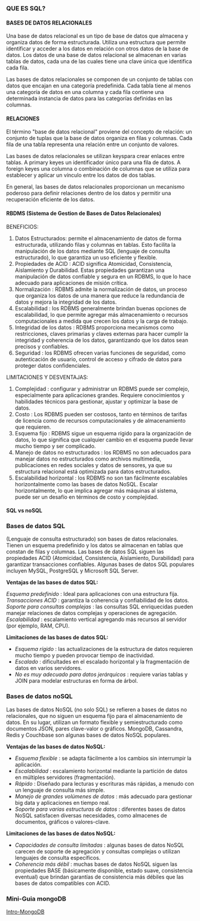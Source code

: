 ### QUE ES SQL?

#### BASES DE DATOS RELACIONALES

Una base de datos relacional es un tipo de base de datos que almacena y organiza datos de forma estructurada. Utiliza una estructura que permite identificar y acceder a los datos en relación con otros datos de la base de datos. Los datos de una base de datos relacional se almacenan en varias tablas de datos, cada una de las cuales tiene una clave única que identifica cada fila.

Las bases de datos relacionales se componen de un conjunto de tablas con datos que encajan en una categoría predefinida. Cada tabla tiene al menos una categoría de datos en una columna y cada fila contiene una determinada instancia de datos para las categorías definidas en las columnas.

#### RELACIONES

El término "base de datos relacional" proviene del concepto de relación: un conjunto de tuplas que la base de datos organiza en filas y columnas. Cada fila de una tabla representa una relación entre un conjunto de valores.

Las bases de datos relacionales se utilizan keyspara crear enlaces entre tablas. A primary keyes un identificador único para una fila de datos. A foreign keyes una columna o combinación de columnas que se utiliza para establecer y aplicar un vínculo entre los datos de dos tablas.

En general, las bases de datos relacionales proporcionan un mecanismo poderoso para definir relaciones dentro de los datos y permitir una recuperación eficiente de los datos.

#### RBDMS (Sistema de Gestion de Bases de Datos Relacionales)

BENEFICIOS:
1. Datos Estructurados: permite el almacenamiento de datos de forma estructurada, utilizando filas y columnas en tablas. Esto facilita la manipulación de los datos mediante SQL (lenguaje de consulta estructurado), lo que garantiza un uso eficiente y flexible.
2. Propiedades de ACID : ACID significa Atomicidad, Consistencia, Aislamiento y Durabilidad. Estas propiedades garantizan una manipulación de datos confiable y segura en un RDBMS, lo que lo hace adecuado para aplicaciones de misión crítica.
3. Normalización : RDBMS admite la normalización de datos, un proceso que organiza los datos de una manera que reduce la redundancia de datos y mejora la integridad de los datos.
4. Escalabilidad : los RDBMS generalmente brindan buenas opciones de escalabilidad, lo que permite agregar más almacenamiento o recursos computacionales a medida que crecen los datos y la carga de trabajo.
5. Integridad de los datos : RDBMS proporciona mecanismos como restricciones, claves primarias y claves externas para hacer cumplir la integridad y coherencia de los datos, garantizando que los datos sean precisos y confiables.
6. Seguridad : los RDBMS ofrecen varias funciones de seguridad, como autenticación de usuario, control de acceso y cifrado de datos para proteger datos confidenciales.

LIMITACIONES Y DESVENTAJAS:
1. Complejidad : configurar y administrar un RDBMS puede ser complejo, especialmente para aplicaciones grandes. Requiere conocimientos y habilidades técnicos para gestionar, ajustar y optimizar la base de datos.
2. Costo : Los RDBMS pueden ser costosos, tanto en términos de tarifas de licencia como de recursos computacionales y de almacenamiento que requieren.
3. Esquema fijo : RDBMS sigue un esquema rígido para la organización de datos, lo que significa que cualquier cambio en el esquema puede llevar mucho tiempo y ser complicado.
4. Manejo de datos no estructurados : los RDBMS no son adecuados para manejar datos no estructurados como archivos multimedia, publicaciones en redes sociales y datos de sensores, ya que su estructura relacional está optimizada para datos estructurados.
5. Escalabilidad horizontal : los RDBMS no son tan fácilmente escalables horizontalmente como las bases de datos NoSQL. Escalar horizontalmente, lo que implica agregar más máquinas al sistema, puede ser un desafío en términos de costo y complejidad.

#### SQL vs noSQL

### Bases de datos SQL

(Lenguaje de consulta estructurado) son bases de datos relacionales.
Tienen un esquema predefinido y los datos se almacenan en tablas que constan de filas y columnas. Las bases de datos SQL siguen las propiedades ACID (Atomicidad, Consistencia, Aislamiento, Durabilidad) para garantizar transacciones confiables. Algunas bases de datos SQL populares incluyen MySQL, PostgreSQL y Microsoft SQL Server.

**Ventajas de las bases de datos SQL:**

*Esquema predefinido* : Ideal para aplicaciones con una estructura fija.
*Transacciones ACID* : garantiza la coherencia y confiabilidad de los datos.
*Soporte para consultas complejas* : las consultas SQL enriquecidas pueden manejar relaciones de datos complejas y operaciones de agregación.
*Escalabilidad* : escalamiento vertical agregando más recursos al servidor (por ejemplo, RAM, CPU).

**Limitaciones de las bases de datos SQL:**

* *Esquema rígido* : las actualizaciones de la estructura de datos requieren mucho tiempo y pueden provocar tiempo de inactividad.
* *Escalado* : dificultades en el escalado horizontal y la fragmentación de datos en varios servidores.
* *No es muy adecuado para datos jerárquicos* : requiere varias tablas y JOIN para modelar estructuras en forma de árbol.

### Bases de datos noSQL

Las bases de datos NoSQL (no solo SQL) se refieren a bases de datos no relacionales, que no siguen un esquema fijo para el almacenamiento de datos. En su lugar, utilizan un formato flexible y semiestructurado como documentos JSON, pares clave-valor o gráficos. MongoDB, Cassandra, Redis y Couchbase son algunas bases de datos NoSQL populares.

**Ventajas de las bases de datos NoSQL:**

* *Esquema flexible* : se adapta fácilmente a los cambios sin interrumpir la aplicación.
* *Escalabilidad* : escalamiento horizontal mediante la partición de datos en múltiples servidores (fragmentación).
* *Rápido* : Diseñado para lecturas y escrituras más rápidas, a menudo con un lenguaje de consulta más simple.
* *Manejo de grandes volúmenes de datos* : más adecuado para gestionar big data y aplicaciones en tiempo real.
* *Soporte para varias estructuras de datos* : diferentes bases de datos NoSQL satisfacen diversas necesidades, como almacenes de documentos, gráficos o valores-clave.

**Limitaciones de las bases de datos NoSQL:**

* *Capacidades de consulta limitadas* : algunas bases de datos NoSQL carecen de soporte de agregación y consultas complejas o utilizan lenguajes de consulta específicos.
* *Coherencia más débil* : muchas bases de datos NoSQL siguen las propiedades BASE (básicamente disponible, estado suave, consistencia eventual) que brindan garantías de consistencia más débiles que las bases de datos compatibles con ACID.

### Mini-Guia mongoDB

[Intro-MongoDB](https://www.mongodb.com/resources/basics/databases/nosql-explained/nosql-vs-sql)


